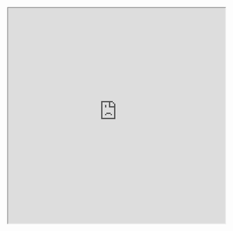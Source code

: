 <iframe src="https://raw.githubusercontent.com/py-cia/Web-Scraping-Grailed/main/scraping_grailed.html" width="100%" height="500px"></iframe>
